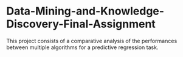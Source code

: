 # Data-Mining-and-Knowledge-Discovery-Final-Assignment
This project consists of a comparative analysis of the performances between multiple algorithms for a predictive regression task. 
